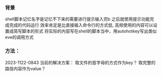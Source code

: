 ### 背景
    
shell脚本记忆名字是记忆不下来的需要进行提示输入完b
之后就使用提示功能完成完成的代码运行
效率肯定是比直接输入命令行的方式低, 高频使用的内容可以设置成简写脚本的形式
将实际的内容写在shell的脚本当中，用autohotkey写出类似eve的调用方式


### 方法：
2023-1122-0843 当前的解决方案：
    取文件的首字母的方式作为key？
    取完整的路径内容作为value？
    